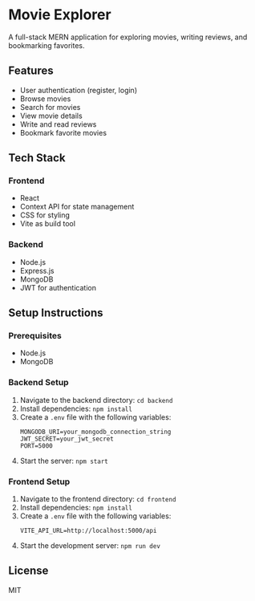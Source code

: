 # Movie Explorer

A full-stack MERN application for exploring movies, writing reviews, and bookmarking favorites.

## Features

- User authentication (register, login)
- Browse movies
- Search for movies
- View movie details
- Write and read reviews
- Bookmark favorite movies

## Tech Stack

### Frontend
- React
- Context API for state management
- CSS for styling
- Vite as build tool

### Backend
- Node.js
- Express.js
- MongoDB
- JWT for authentication

## Setup Instructions

### Prerequisites
- Node.js
- MongoDB

### Backend Setup
1. Navigate to the backend directory: `cd backend`
2. Install dependencies: `npm install`
3. Create a `.env` file with the following variables:
   ```
   MONGODB_URI=your_mongodb_connection_string
   JWT_SECRET=your_jwt_secret
   PORT=5000
   ```
4. Start the server: `npm start`

### Frontend Setup
1. Navigate to the frontend directory: `cd frontend`
2. Install dependencies: `npm install`
3. Create a `.env` file with the following variables:
   ```
   VITE_API_URL=http://localhost:5000/api
   ```
4. Start the development server: `npm run dev`

## License
MIT